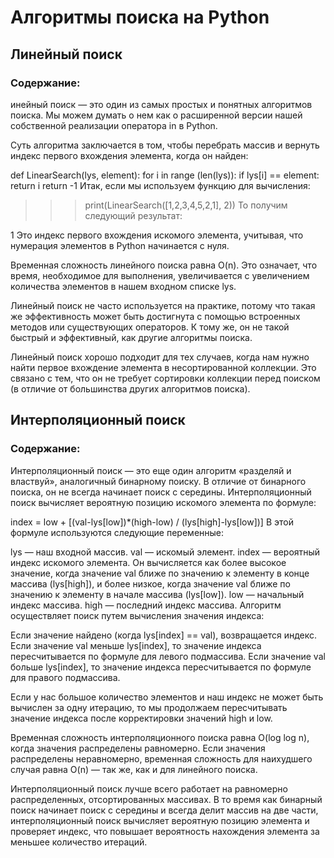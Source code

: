 # Алгоритмы поиска на Python

## Линейный поиск
### Содержание:
инейный поиск — это один из самых простых и понятных алгоритмов поиска. Мы можем думать о нем как о расширенной версии нашей собственной реализации оператора in в Python.

Суть алгоритма заключается в том, чтобы перебрать массив и вернуть индекс первого вхождения элемента, когда он найден:

def LinearSearch(lys, element):
    for i in range (len(lys)):
        if lys[i] == element:
            return i
    return -1
Итак, если мы используем функцию для вычисления:

>>> print(LinearSearch([1,2,3,4,5,2,1], 2))
То получим следующий результат:

1
Это индекс первого вхождения искомого элемента, учитывая, что нумерация элементов в Python начинается с нуля.

Временная сложность линейного поиска равна O(n). Это означает, что время, необходимое для выполнения, увеличивается с увеличением количества элементов в нашем входном списке lys.

Линейный поиск не часто используется на практике, потому что такая же эффективность может быть достигнута с помощью встроенных методов или существующих операторов. К тому же, он не такой быстрый и эффективный, как другие алгоритмы поиска.

Линейный поиск хорошо подходит для тех случаев, когда нам нужно найти первое вхождение элемента в несортированной коллекции. Это связано с тем, что он не требует сортировки коллекции перед поиском (в отличие от большинства других алгоритмов поиска).

## Интерполяционный поиск
### Содержание:

Интерполяционный поиск — это еще один алгоритм «разделяй и властвуй», аналогичный бинарному поиску. В отличие от бинарного поиска, он не всегда начинает поиск с середины. Интерполяционный поиск вычисляет вероятную позицию искомого элемента по формуле:

index = low + [(val-lys[low])*(high-low) / (lys[high]-lys[low])]
В этой формуле используются следующие переменные:

lys — наш входной массив.
val — искомый элемент.
index — вероятный индекс искомого элемента. Он вычисляется как более высокое значение, когда значение val ближе по значению к элементу в конце массива (lys[high]), и более низкое, когда значение val ближе по значению к элементу в начале массива (lys[low]).
low — начальный индекс массива.
high — последний индекс массива.
Алгоритм осуществляет поиск путем вычисления значения индекса:

Если значение найдено (когда lys[index] == val), возвращается индекс.
Если значение val меньше lys[index], то значение индекса пересчитывается по формуле для левого подмассива.
Если значение val больше lys[index], то значение индекса пересчитывается по формуле для правого подмассива.

Если у нас большое количество элементов и наш индекс не может быть вычислен за одну итерацию, то мы продолжаем пересчитывать значение индекса после корректировки значений high и low.

Временная сложность интерполяционного поиска равна O(log log n), когда значения распределены равномерно. Если значения распределены неравномерно, временная сложность для наихудшего случая равна O(n) — так же, как и для линейного поиска.

Интерполяционный поиск лучше всего работает на равномерно распределенных, отсортированных массивах. В то время как бинарный поиск начинает поиск с середины и всегда делит массив на две части, интерполяционный поиск вычисляет вероятную позицию элемента и проверяет индекс, что повышает вероятность нахождения элемента за меньшее количество итераций.